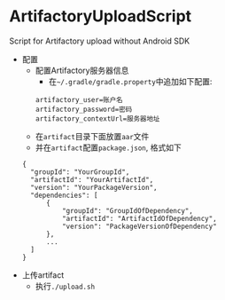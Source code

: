 # ArtifactoryUploadScript
Script for Artifactory upload without Android SDK

- 配置
  - 配置Artifactory服务器信息
    - 在`~/.gradle/gradle.property`中追加如下配置:
    ```
    artifactory_user=账户名
    artifactory_password=密码
    artifactory_contextUrl=服务器地址
    ```
  - 在`artifact`目录下面放置`aar`文件
  - 并在`artifact`配置`package.json`, 格式如下
  ```
  {
  	"groupId": "YourGroupId",
  	"artifactId": "YourArtifactId",
  	"version": "YourPackageVersion",
  	"dependencies": [
        {
        	"groupId": "GroupIdOfDependency",
        	"artifactId": "ArtifactIdOfDependency",
        	"version": "PackageVersionOfDependency"
        },
        ...
  	]
  }
  ```
- 上传artifact
  - 执行`./upload.sh`
